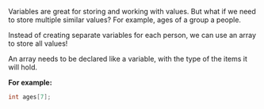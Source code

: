 

Variables are great for storing and working with values. But what if we need to store multiple similar values? For example, ages of a group a people.

Instead of creating separate variables for each person, we can use an array to store all values!



  
An array needs to be declared like a variable, with the type of the items it will hold.

**For example:**

```C
int ages[7];
```